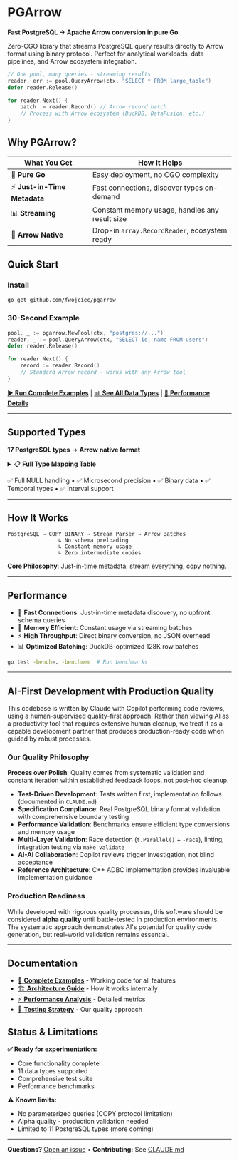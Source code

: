 # PGArrow

**Fast PostgreSQL → Apache Arrow conversion in pure Go**

Zero-CGO library that streams PostgreSQL query results directly to Arrow format using binary protocol. Perfect for analytical workloads, data pipelines, and Arrow ecosystem integration.

```go
// One pool, many queries - streaming results
reader, err := pool.QueryArrow(ctx, "SELECT * FROM large_table")
defer reader.Release()

for reader.Next() {
    batch := reader.Record() // Arrow record batch
    // Process with Arrow ecosystem (DuckDB, DataFusion, etc.)
}
```

## Why PGArrow?

| What You Get | How It Helps |
|--------------|---------------|
| 🐹 **Pure Go** | Easy deployment, no CGO complexity |
| ⚡ **Just-in-Time Metadata** | Fast connections, discover types on-demand |
| 📊 **Streaming** | Constant memory usage, handles any result size |
| 🎯 **Arrow Native** | Drop-in `array.RecordReader`, ecosystem ready |

## Quick Start

### Install
```bash
go get github.com/fwojciec/pgarrow
```

### 30-Second Example
```go
pool, _ := pgarrow.NewPool(ctx, "postgres://...")
reader, _ := pool.QueryArrow(ctx, "SELECT id, name FROM users")
defer reader.Release()

for reader.Next() {
    record := reader.Record()
    // Standard Arrow record - works with any Arrow tool
}
```

[▶️ **Run Complete Examples**](examples/) | [📊 **See All Data Types**](#supported-types) | [🚀 **Performance Details**](#performance)

---

## Supported Types <a id="supported-types"></a>

**17 PostgreSQL types** → **Arrow native format**

<details>
<summary>📋 <strong>Full Type Mapping Table</strong></summary>

| PostgreSQL Type | PostgreSQL OID | Arrow Type | Go Type |
|----------------|---------------|------------|---------|
| `bool` | 16 | `Boolean` | `bool` |
| `bytea` | 17 | `Binary` | `[]byte` |
| `int2` / `smallint` | 21 | `Int16` | `int16` |
| `int4` / `integer` | 23 | `Int32` | `int32` |
| `int8` / `bigint` | 20 | `Int64` | `int64` |
| `float4` / `real` | 700 | `Float32` | `float32` |
| `float8` / `double precision` | 701 | `Float64` | `float64` |
| `text` | 25 | `String` | `string` |
| `varchar` | 1043 | `String` | `string` |
| `bpchar` / `char(n)` | 1042 | `String` | `string` |
| `name` | 19 | `String` | `string` |
| `"char"` | 18 | `String` | `string` |
| `date` | 1082 | `Date32` | `int32` |
| `time` | 1083 | `Time64[μs]` | `int64` |
| `timestamp` | 1114 | `Timestamp[μs]` | `int64` |
| `timestamptz` | 1184 | `Timestamp[μs, UTC]` | `int64` |
| `interval` | 1186 | `MonthDayNanoInterval` | `MonthDayNanoInterval` |

</details>

✅ Full NULL handling • ✅ Microsecond precision • ✅ Binary data • ✅ Temporal types • ✅ Interval support

---

## How It Works

```
PostgreSQL → COPY BINARY → Stream Parser → Arrow Batches
                ↳ No schema preloading
                ↳ Constant memory usage  
                ↳ Zero intermediate copies
```

**Core Philosophy**: Just-in-time metadata, stream everything, copy nothing.

---

## Performance <a id="performance"></a>

- 🏃 **Fast Connections**: Just-in-time metadata discovery, no upfront schema queries
- 🧠 **Memory Efficient**: Constant usage via streaming batches  
- ⚡ **High Throughput**: Direct binary conversion, no JSON overhead
- 📊 **Optimized Batching**: DuckDB-optimized 128K row batches

```bash
go test -bench=. -benchmem  # Run benchmarks
```

---

## AI-First Development with Production Quality

This codebase is written by Claude with Copilot performing code reviews, using a human-supervised quality-first approach. Rather than viewing AI as a productivity tool that requires extensive human cleanup, we treat it as a capable development partner that produces production-ready code when guided by robust processes.

### Our Quality Philosophy

**Process over Polish**: Quality comes from systematic validation and constant iteration within established feedback loops, not post-hoc cleanup.

- **Test-Driven Development**: Tests written first, implementation follows (documented in `CLAUDE.md`)
- **Specification Compliance**: Real PostgreSQL binary format validation with comprehensive boundary testing
- **Performance Validation**: Benchmarks ensure efficient type conversions and memory usage
- **Multi-Layer Validation**: Race detection (`t.Parallel()` + `-race`), linting, integration testing via `make validate`
- **AI-AI Collaboration**: Copilot reviews trigger investigation, not blind acceptance
- **Reference Architecture**: C++ ADBC implementation provides invaluable implementation guidance

### Production Readiness

While developed with rigorous quality processes, this software should be considered **alpha quality** until battle-tested in production environments. The systematic approach demonstrates AI's potential for quality code generation, but real-world validation remains essential.

---

## Documentation

- [📖 **Complete Examples**](examples/) - Working code for all features
- [🏗️ **Architecture Guide**](CLAUDE.md) - How it works internally  
- [⚡ **Performance Analysis**](docs/benchmarks.md) - Detailed metrics
- [🧪 **Testing Strategy**](docs/testing.md) - Our quality approach

## Status & Limitations

**✅ Ready for experimentation:**
- Core functionality complete
- 11 data types supported
- Comprehensive test suite
- Performance benchmarks

**⚠️ Known limits:**
- No parameterized queries (COPY protocol limitation)
- Alpha quality - production validation needed
- Limited to 11 PostgreSQL types (more coming)

---

**Questions?** [Open an issue](../../issues) • **Contributing:** See [CLAUDE.md](CLAUDE.md)